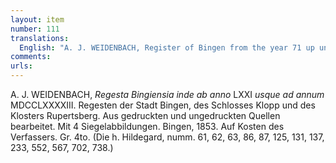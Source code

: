 ```yaml
---
layout: item
number: 111
translations:
  English: "A. J. WEIDENBACH, Register of Bingen from the year 71 up until the year 1793. Registers of the town of Bingen, the Klopp Castle and the monastery Rupertsberg. Edited from printed and unprinted sources. With an illustration of four seals. Bingen, 1853. At the expense of the author. Gr. 4to. (The holy Hildegard, nos. 61, 62, 63, 86, 87, 125, 131, 137, 233, 552, 567, 702, 738.) [Trans. J. Bock and J. Bain]"
comments:
urls:
---
```


A. J. WEIDENBACH, <em>Regesta Bingiensia inde ab anno</em> LXXI <em>usque ad annum</em> MDCCLXXXXIII. Regesten der Stadt Bingen, des Schlosses Klopp und des Klosters Rupertsberg. Aus gedruckten und ungedruckten Quellen bearbeitet. Mit 4 Siegelabbildungen. Bingen, 1853. Auf Kosten des Verfassers. Gr. 4to. (Die h. Hildegard, numm. 61, 62, 63, 86, 87, 125, 131, 137, 233, 552, 567, 702, 738.)
